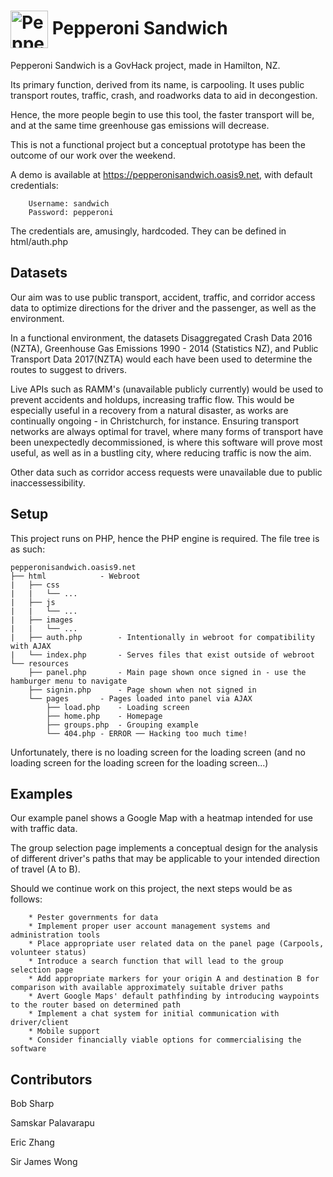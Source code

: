 # <img src="https://pepperonisandwich.oasis9.net/images/pepperonisandwich.jpg" width="60px" align="center" alt="Pepperoni Sandwich"> Pepperoni Sandwich

Pepperoni Sandwich is a GovHack project, made in Hamilton, NZ.

Its primary function, derived from its name, is carpooling. It uses public transport routes, traffic, crash, and roadworks data to aid in decongestion.

Hence, the more people begin to use this tool, the faster transport will be, and at the same time greenhouse gas emissions will decrease.

This is not a functional project but a conceptual prototype has been the outcome of our work over the weekend.

A demo is available at https://pepperonisandwich.oasis9.net, with default credentials:
```
	Username: sandwich
	Password: pepperoni
```

The credentials are, amusingly, hardcoded. They can be defined in html/auth.php

## Datasets

Our aim was to use public transport, accident, traffic, and corridor access data to optimize directions for the driver and the passenger, as well as the environment.

In a functional environment, the datasets Disaggregated Crash Data 2016 (NZTA), Greenhouse Gas Emissions 1990 - 2014 (Statistics NZ), and Public Transport Data 2017(NZTA) would each have been used to determine the routes to suggest to drivers.

Live APIs such as RAMM's (unavailable publicly currently) would be used to prevent accidents and holdups, increasing traffic flow.
This would be especially useful in a recovery from a natural disaster, as works are continually ongoing - in Christchurch, for instance.
Ensuring transport networks are always optimal for travel, where many forms of transport have been unexpectedly decommissioned, is where this software will prove most useful, as well as in a bustling city, where reducing traffic is now the aim.

Other data such as corridor access requests were unavailable due to public inaccessessibility.

## Setup

This project runs on PHP, hence the PHP engine is required.
The file tree is as such:

```
pepperonisandwich.oasis9.net
├── html			- Webroot
|	├── css
|	|	└── ...
|	├── js
|	|	└── ...
|	├── images
|	|	└── ...
|	├── auth.php		- Intentionally in webroot for compatibility with AJAX
|	└── index.php		- Serves files that exist outside of webroot
└── resources
	├── panel.php		- Main page shown once signed in - use the hamburger menu to navigate
	├── signin.php		- Page shown when not signed in
	└── pages		- Pages loaded into panel via AJAX
		├── load.php	- Loading screen
		├── home.php	- Homepage
		├── groups.php	- Grouping example
		└── 404.php	- ERROR ── Hacking too much time!
```

Unfortunately, there is no loading screen for the loading screen (and no loading screen for the loading screen for the loading screen...)

## Examples

Our example panel shows a Google Map with a heatmap intended for use with traffic data.

The group selection page implements a conceptual design for the analysis of different driver's paths that may be applicable to your intended direction of travel (A to B).

Should we continue work on this project, the next steps would be as follows:
```
	* Pester governments for data
	* Implement proper user account management systems and administration tools
	* Place appropriate user related data on the panel page (Carpools, volunteer status)
	* Introduce a search function that will lead to the group selection page
	* Add appropriate markers for your origin A and destination B for comparison with available approximately suitable driver paths
	* Avert Google Maps' default pathfinding by introducing waypoints to the router based on determined path
	* Implement a chat system for initial communication with driver/client
	* Mobile support
	* Consider financially viable options for commercialising the software
```

## Contributors

Bob Sharp

Samskar Palavarapu

Eric Zhang

Sir James Wong
